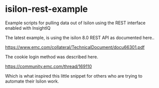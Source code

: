 isilon-rest-example
===================

Example scripts for pulling data out of Isilon using the REST interface enabled with InsightIQ

The latest example, is using the isilon 8.0 REST API as documented here..

https://www.emc.com/collateral/TechnicalDocument/docu66301.pdf

The cookie login method was described here.

https://community.emc.com/thread/169110

Which is what inspired this little snippet for others who are trying to automate their Isilon work.
